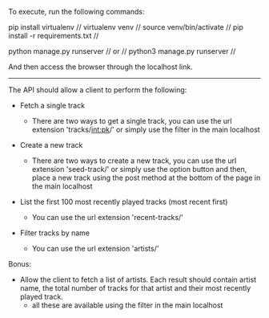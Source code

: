 To execute, run the following commands:

pip install virtualenv // virtualenv venv // source venv/bin/activate // pip install -r requirements.txt //

python manage.py runserver // or // python3 manage.py runserver //

And then access the browser through the localhost link.

__________________________________________________________________________________________________________

The API should allow a client to perform the following:

- Fetch a single track
  - There are two ways to get a single track, you can use the url extension 'tracks/<int:pk>/' 
    or simply use the filter in the main localhost
    
- Create a new track
  - There are two ways to create a new track, you can use the url extension 'seed-track/' or simply use the 
    option button and then, place a new track using the post method at the bottom of the page in the main localhost

- List the first 100 most recently played tracks (most recent first)
  - You can use the url extension 'recent-tracks/'

- Filter tracks by name
  - You can use the url extension 'artists/'

Bonus:

- Allow the client to fetch a list of artists. Each result should contain artist name, the total number of tracks 
for that artist and their most recently played track.
  - all these are available using the filter in the main localhost

